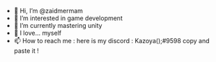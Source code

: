 - 👋 Hi, I’m @zaidmermam
- 👀 I’m interested in game development
- 🌱 I’m currently mastering unity
- 💞️ I love... myself 
- 📫 How to reach me : here is my discord : Kazoya();#9598 copy and paste it !

<!---
zaidmermam/zaidmermam is a ✨ special ✨ repository because its `README.md` (this file) appears on your GitHub profile.
You can click the Preview link to take a look at your changes.
--->
